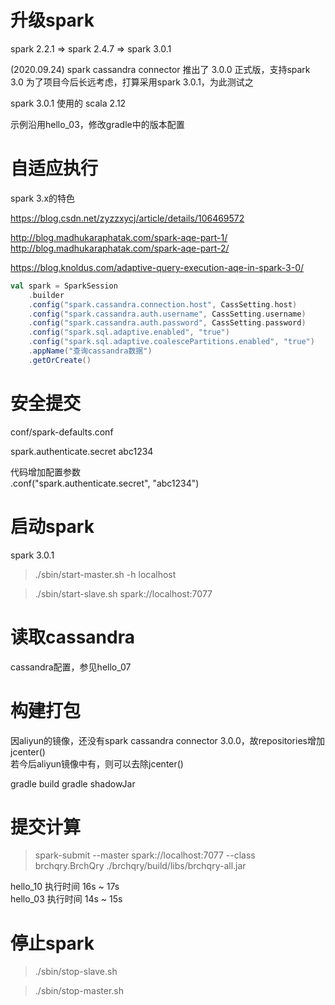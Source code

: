升级spark
========

spark 2.2.1 => spark 2.4.7 => spark 3.0.1

(2020.09.24) spark cassandra connector 推出了 3.0.0 正式版，支持spark 3.0
为了项目今后长远考虑，打算采用spark 3.0.1，为此测试之

spark 3.0.1 使用的 scala 2.12

示例沿用hello_03，修改gradle中的版本配置

自适应执行
=========

spark 3.x的特色

https://blog.csdn.net/zyzzxycj/article/details/106469572

http://blog.madhukaraphatak.com/spark-aqe-part-1/  
http://blog.madhukaraphatak.com/spark-aqe-part-2/

https://blog.knoldus.com/adaptive-query-execution-aqe-in-spark-3-0/

```scala
val spark = SparkSession
    .builder
    .config("spark.cassandra.connection.host", CassSetting.host)
    .config("spark.cassandra.auth.username", CassSetting.username)
    .config("spark.cassandra.auth.password", CassSetting.password)
    .config("spark.sql.adaptive.enabled", "true")
    .config("spark.sql.adaptive.coalescePartitions.enabled", "true")
    .appName("查询cassandra数据")
    .getOrCreate()
```

安全提交
=======

conf/spark-defaults.conf

spark.authenticate.secret      abc1234

代码增加配置参数  
.conf("spark.authenticate.secret", "abc1234")

启动spark
=========
spark 3.0.1

> ./sbin/start-master.sh -h localhost

> ./sbin/start-slave.sh spark://localhost:7077

读取cassandra
============

cassandra配置，参见hello_07

构建打包
=======

因aliyun的镜像，还没有spark cassandra connector 3.0.0，故repositories增加jcenter()  
若今后aliyun镜像中有，则可以去除jcenter()

gradle build
gradle shadowJar

提交计算
=======

> spark-submit --master spark://localhost:7077 --class brchqry.BrchQry ./brchqry/build/libs/brchqry-all.jar

hello_10 执行时间 16s ~ 17s  
hello_03 执行时间 14s ~ 15s

停止spark
=========

> ./sbin/stop-slave.sh

> ./sbin/stop-master.sh